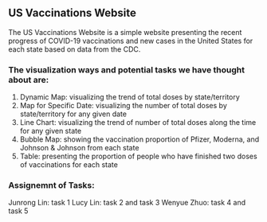 ## **US Vaccinations Website**
The US Vaccinations Website is a simple website presenting the recent progress of COVID-19 vaccinations and new cases in the United States for each state based on data from the CDC.  

### **The visualization ways and potential tasks we have thought about are:**  
1. Dynamic Map: visualizing the trend of total doses by state/territory
2. Map for Specific Date: visualizing the number of total doses by state/territory for any given date
3. Line Chart: visualizing the trend of number of total doses along the time for any given state
4. Bubble Map: showing the vaccination proportion of Pfizer, Moderna, and Johnson & Johnson from each state
5. Table: presenting the proportion of people who have finished two doses of vaccinations for each state

### **Assignemnt of Tasks:**
Junrong Lin: task 1
Lucy Lin: task 2 and task 3
Wenyue Zhuo: task 4 and task 5

